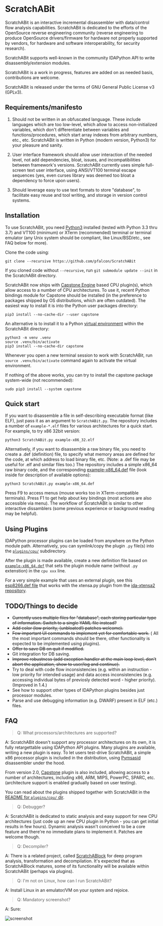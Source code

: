 ScratchABit
===========

ScratchABit is an interactive incremental disassembler with data/control
flow analysis capabilities. ScratchABit is dedicated to the efforts of
the OpenSource reverse engineering community (reverse engineering to
produce OpenSource drivers/firmware for hardware not properly supported
by vendors, for hardware and software interoperability, for security
research).

ScratchABit supports well-known in the community IDAPython API to write
disassembly/extension modules.

ScratchABit is a work in progress, features are added on as needed basis,
contributions are welcome.

ScratchABit is released under the terms of GNU General Public License v3
(GPLv3).


Requirements/manifesto
----------------------

1. Should not be written in an obfuscated language. These include languages
which are too low-level, which allow to access non-initialized variables,
which don't differentiate between variables and functions/procedures, which
start array indexes from arbitrary numbers, etc., etc. ScratchABit is
written in Python (modern version, Python3) for your pleasure and sanity.

2. User interface framework should allow user interaction of the needed
level, not add dependencies, bloat, issues, and incompatibilities between
framework's versions. ScratchABit currently uses simple full-screen text
user interface, using ANSI/VT100 terminal escape sequences (yes, even
curses library was deemed too bloat a dependency to force upon users).

3. Should leverage easy to use text formats to store "database", to
facilitate easy reuse and tool writing, and storage in version control
systems.


Installation
------------

To use ScratchABit, you need [Python3](https://www.python.org/) installed
(tested with Python 3.3 thru 3.7) and VT100 (minimum) or XTerm (recommended)
terminal or terminal emulator (any Unix system should be compliant, like
Linux/BSD/etc., see FAQ below for more).

Clone the code using:

    git clone --recursive https://github.com/pfalcon/ScratchABit

If you cloned code without `--recursive`, run `git submodule update --init`
in the ScratchABit directory.

ScratchABit now ships with [Capstone Engine](http://www.capstone-engine.org/)
based CPU plugin(s), which allow access to a number of CPU architectures.
To use it, recent Python bindings module for Capstone should be installed
(in the preference to packages shipped by OS distributions, which are often
outdated). The easiest way to install it is into the Python user packages
directory:

    pip3 install --no-cache-dir --user capstone

An alternative is to install it to a Python
[virtual environment](https://docs.python.org/3/library/venv.html) within
the ScratchABit directory:

    python3 -m venv .venv
    source .venv/bin/activate
    pip3 install --no-cache-dir capstone

Whenever you open a new terminal session to work with ScratchABit,
run `source .venv/bin/activate` command again to activate the virtual
environment.

If nothing of the above works, you can try to install the capstone
package system-wide (not recommended):

    sudo pip3 install --system capstone


Quick start
-----------

If you want to disassemble a file in self-describing executable format
(like ELF), just pass it as an argument to `ScratchABit.py`. The repository
includes a number of `example-*.elf` files for various architectures for
a quick start. For example, to try x86 32bit version:

    python3 ScratchABit.py example-x86_32.elf

Alternatively, if you want to disassemble a raw binary file, you need
to create a .def (definition) file, to specify what memory areas are
defined for the code, at which address to load binary file, etc. (Note:
a .def file may be useful for .elf and similar files too.) The repository
includes a simple x86_64 raw binary code, and the corresponding
[example-x86_64.def](example-x86_64.def) file (look inside for
description of available options):

    python3 ScratchABit.py example-x86_64.def

Press F9 to access menus (mouse works too in XTerm-compatible terminals).
Press F1 to get help about key bindings (most actions are also accessible
via menu). The workflow of ScratchABit is similar to other interactive
dissamblers (some previous experience or background reading may be helpful).

Using Plugins
-------------

IDAPython processor plugins can be loaded from anywhere on the Python
module path. Alternatively, you can symlink/copy the plugin `.py` file(s)
into the [`plugins/cpu/`](plugins/cpu/) subdirectory.

After the plugin is made available, create a new definition file based
on [`example-x86_64.def`](example-x86_64.def#L4) that sets the plugin module
name (without `.py` extenstion) in the `cpu xxx` line.

For a very simple example that uses an external plugin, see this
[esp8266.def file](https://gist.github.com/projectgus/f898d5798e3e44240796)
that works with the xtensa.py plugin from the
[ida-xtensa2 repository](https://github.com/pfalcon/ida-xtensa2).

TODO/Things to decide
---------------------

* ~~Currently uses multiple files for "database", each storing particular
  type of information. Switch to a single YAML file instead?~~
* ~~Add color (low priority, (unbloated!) patches welcome).~~
* ~~Few important UI commands to implement yet for comfortable work.~~ (
  All the most important commands should be there, other functionality is
  expected to be implemented using plugins).
* ~~Offer to save DB on quit if modified.~~
* Git integration for DB saving.
* ~~Improve robustness (add exception handler at the main loop level, don't
  abort the application, show to user/log and continue).~~
* Try to deal with code flow inconsistencies (e.g. within an instruction -
  low priority for intended usage) and data access inconsistencies (e.g.
  accessing individual bytes of previosly detected word - higher priority).
  (Improved in 1.4.)
* See how to support other types of IDAPython plugins besides just processor
  modules.
* Parse and use debugging information (e.g. DWARF) present in ELF (etc.)
  files.


FAQ
---

> Q: What processors/architectures are supported?

A: ScratchABit doesn't support any processor architectures on its own,
it is fully retargettable using IDAPython API plugins. Many plugins are
available, writing a new plugin is easy. To let users test-drive
ScratchABit, a simple x86 processor plugin is included in the
distribution, using [Pymsasid](https://github.com/pfalcon/pymsasid3)
disassembler under the hood.

From version 2.0, [Capstone](http://www.capstone-engine.org/) plugin
is also included, allowing access to a number of architectures,
including x86, ARM, MIPS, PowerPC, SPARC, etc. (architecture support
is enabled gradually based on user testing).

You can read about the plugins shipped together with ScratchABit in
the [README for `plugins/cpu/` dir](plugins/cpu/).

> Q: Debugger?

A: ScratchABit is dedicated to static analysis and easy support for
new CPU architectures (just code up an new CPU plugin in Python - you
can get initial results in few hours). Dynamic analysis wasn't conceived
to be a core feature and there're no immediate plans to implement it.
Patches are welcome though.

> Q: Decompiler?

A: There is a related project, called
[ScratchABlock](https://github.com/pfalcon/ScratchABlock) for deep
program analysis, transformation and decompilation. It's expected
that as ScratchABlock matures, some of its functionality will be
available within ScratchABit (perhaps via plugins).

> Q: I'm not on Linux, how can I run ScratchABit?

A: Install Linux in an emulator/VM on your system and rejoice.

> Q: Mandatory screenshot?

A: Sure:

![screenshot](https://raw.githubusercontent.com/pfalcon/ScratchABit/master/docs/scratchabit.png)
